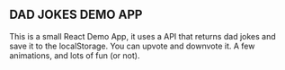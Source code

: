 ## DAD JOKES DEMO APP

This is a small React Demo App, it uses a API that returns dad jokes and save it to the localStorage.
You can upvote and downvote it.
A few animations, and lots of fun (or not).
